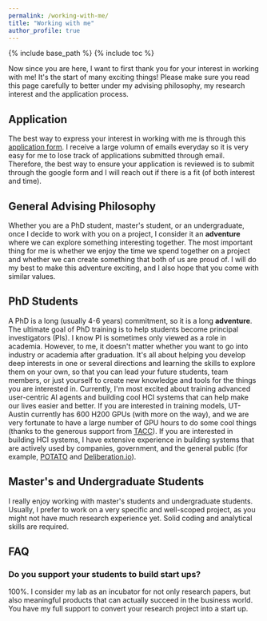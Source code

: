 ```yaml
---
permalink: /working-with-me/
title: "Working with me"
author_profile: true
---
```


{% include base_path %}
{% include toc %}

Now since you are here, I want to first thank you for your interest in working with me! It's the start of many exciting things! Please make sure you read this page carefully to better under my advising philosophy, my research interest and the application process. 

## Application
The best way to express your interest in working with me is through this [application form](https://docs.google.com/forms/d/e/1FAIpQLSdexPPwufb_k5d1Vl3Y8hlxBQ6wq8SVO1-XJtLYnr614N8R3g/viewform?usp=dialog). I receive a large volumn of emails everyday so it is very easy for me to lose track of applications submitted through email. Therefore, the best way to ensure your application is reviewed is to submit through the google form and I will reach out if there is a fit (of both interest and time).


## General Advising Philosophy
Whether you are a PhD student, master's student, or an undergraduate, once I decide to work with you on a project, I consider it an **adventure** where we can explore something interesting together. The most important thing for me is whether we enjoy the time we spend together on a project and whether we can create something that both of us are proud of. I will do my best to make this adventure exciting, and I also hope that you come with similar values.


## PhD Students
A PhD is a long (usually 4-6 years) commitment, so it is a long **adventure**. The ultimate goal of PhD training is to help students become principal investigators (PIs). I know PI is sometimes only viewed as a role in academia. However, to me, it doesn't matter whether you want to go into industry or academia after graduation. It's all about helping you develop deep interests in one or several directions and learning the skills to explore them on your own, so that you can lead your future students, team members, or just yourself to create new knowledge and tools for the things you are interested in. Currently, I'm most excited about training advanced user-centric AI agents and building cool HCI systems that can help make our lives easier and better. If you are interested in training models, UT-Austin currently has 600 H200 GPUs (with more on the way), and we are very fortunate to have a large number of GPU hours to do some cool things (thanks to the generous support from [TACC](https://tacc.utexas.edu)). If you are interested in building HCI systems, I have extensive experience in building systems that are actively used by companies, government, and the general public (for example, [POTATO](https://github.com/davidjurgens/potato?tab=readme-ov-file) and [Deliberation.io](https://deliberation.io)).

## Master's and Undergraduate Students
I really enjoy working with master's students and undergraduate students. Usually, I prefer to work on a very specific and well-scoped project, as you might not have much research experience yet. Solid coding and analytical skills are required.


## FAQ

### Do you support your students to build start ups?
100%. I consider my lab as an incubator for not only research papers, but also meaningful products that can actually succeed in the business world. You have my full support to convert your research project into a start up. 